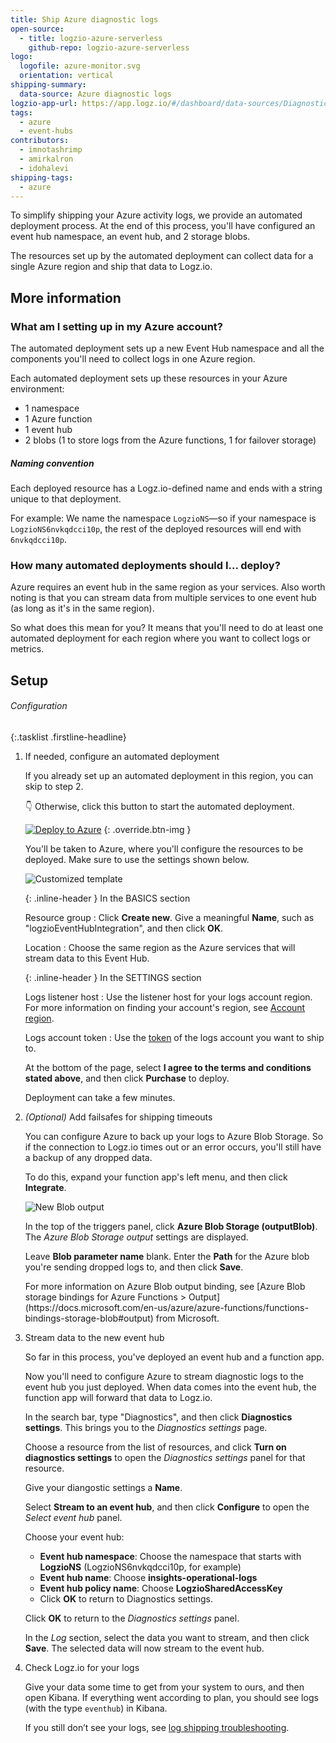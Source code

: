 ```yaml
---
title: Ship Azure diagnostic logs
open-source:
  - title: logzio-azure-serverless
    github-repo: logzio-azure-serverless
logo:
  logofile: azure-monitor.svg
  orientation: vertical
shipping-summary:
  data-source: Azure diagnostic logs
logzio-app-url: https://app.logz.io/#/dashboard/data-sources/Diagnostics-settings
tags:
  - azure
  - event-hubs
contributors:
  - imnotashrimp
  - amirkalron
  - idohalevi
shipping-tags:
  - azure
---
```


To simplify shipping your Azure activity logs, we provide an automated deployment process.
At the end of this process, you'll have configured an event hub namespace, an event hub, and 2 storage blobs.

The resources set up by the automated deployment can collect data for a single Azure region and ship that data to Logz.io.

## More information

<div class="accordion">

### What am I setting up in my Azure account?

<div>

The automated deployment sets up a new Event Hub namespace and all the components you'll need to collect logs in one Azure region.

Each automated deployment sets up these resources in your Azure environment:

* 1 namespace
* 1 Azure function
* 1 event hub
* 2 blobs (1 to store logs from the Azure functions, 1 for failover storage)

##### Naming convention

Each deployed resource has a Logz.io-defined name and ends with a string unique to that deployment.

For example:
We name the namespace `LogzioNS`—so if your namespace is `LogzioNS6nvkqdcci10p`, the rest of the deployed resources will end with `6nvkqdcci10p`.

</div>

### How many automated deployments should I... deploy?

<div>

Azure requires an event hub in the same region as your services.
Also worth noting is that you can stream data from multiple services to one event hub (as long as it's in the same region).

So what does this mean for you?
It means that you'll need to do at least one automated deployment for each region where you want to collect logs or metrics.

</div>

</div>

## Setup

###### Configuration

{:.tasklist .firstline-headline}
1.  If needed, configure an automated deployment

    If you already set up an automated deployment in this region, you can skip to step 2.

    👇 Otherwise, click this button to start the automated deployment.

    [![Deploy to Azure](https://azuredeploy.net/deploybutton.png)](https://portal.azure.com/#create/Microsoft.Template/uri/https%3A%2F%2Fraw.githubusercontent.com%2Flogzio%2Flogzio-azure-serverless%2Fmaster%2Fdeployments%2Fazuredeploylogs.json)
    {: .override.btn-img }

    You'll be taken to Azure, where you'll configure the resources to be deployed.
    Make sure to use the settings shown below.

    ![Customized template]({{site.baseurl}}/images/azure-event-hubs/customized-template.png)

    {: .inline-header }
    In the BASICS section

    Resource group
    : Click **Create new**.
      Give a meaningful **Name**, such as "logzioEventHubIntegration", and then click **OK**.

    Location
    : Choose the same region as the Azure services that will stream data to this Event Hub.


    {: .inline-header }
    In the SETTINGS section

    Logs listener host
    : Use the listener host for your logs account region.
      For more information on finding your account's region, see [Account region]({{site.baseurl}}/user-guide/accounts/account-region.html).

    Logs account token
    : Use the [token](https://app.logz.io/#/dashboard/settings/general) of the logs account you want to ship to.

    At the bottom of the page, select **I agree to the terms and conditions stated above**, and then click **Purchase** to deploy.

    Deployment can take a few minutes.

2.  _(Optional)_ Add failsafes for shipping timeouts

    You can configure Azure to back up your logs to Azure Blob Storage.
    So if the connection to Logz.io times out or an error occurs, you'll still have a backup of any dropped data.

    To do this, expand your function app's left menu, and then click **Integrate**.

    ![New Blob output]({{site.baseurl}}/images/azure-event-hubs/azure-blob-storage-outputblob.png)

    In the top of the triggers panel, click **Azure Blob Storage (outputBlob)**.
    The _Azure Blob Storage output_ settings are displayed.

    Leave **Blob parameter name** blank.
    Enter the **Path** for the Azure blob you're sending dropped logs to, and then click **Save**.

    <div class="info-box read">
      For more information on Azure Blob output binding, see [Azure Blob storage bindings for Azure Functions > Output](https://docs.microsoft.com/en-us/azure/azure-functions/functions-bindings-storage-blob#output) from Microsoft.
    </div>

3. Stream data to the new event hub

    So far in this process, you've deployed an event hub and a function app.

    Now you'll need to configure Azure to stream diagnostic logs to the event hub you just deployed.
    When data comes into the event hub, the function app will forward that data to Logz.io.

    In the search bar, type "Diagnostics", and then click **Diagnostics settings**.
    This brings you to the _Diagnostics settings_ page.

    Choose a resource from the list of resources, and click **Turn on diagnostics settings** to open the _Diagnostics settings_ panel for that resource.

    Give your diangostic settings a **Name**.

    Select **Stream to an event hub**, and then click **Configure** to open the _Select event hub_ panel.

    Choose your event hub:

    * **Event hub namespace**: Choose the namespace that starts with **LogzioNS** (LogzioNS6nvkqdcci10p, for example)
    * **Event hub name**: Choose **insights-operational-logs**
    * **Event hub policy name**: Choose **LogzioSharedAccessKey**
    * Click **OK** to return to Diagnostics settings.

    Click **OK** to return to the _Diagnostics settings_ panel.

    In the _Log_ section, select the data you want to stream, and then click **Save**.
    The selected data will now stream to the event hub.

6. Check Logz.io for your logs

    Give your data some time to get from your system to ours, and then open Kibana.
    If everything went according to plan, you should see logs (with the type `eventhub`) in Kibana.

    If you still don’t see your logs, see [log shipping troubleshooting](https://docs.logz.io/user-guide/log-shipping/log-shipping-troubleshooting.html).